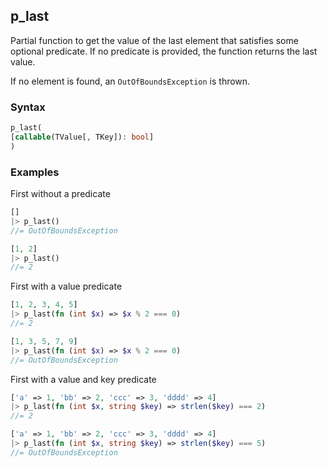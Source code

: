 [//]: # (This file is autogenerated)

## p_last

Partial function to get the value of the last element that satisfies some optional predicate.
If no predicate is provided, the function returns the last value.

If no element is found, an `OutOfBoundsException` is thrown.

### Syntax
```php
p_last(
[callable(TValue[, TKey]): bool]
)
```

### Examples
First without a predicate
```php
[]
|> p_last()
//= OutOfBoundsException
```
```php
[1, 2]
|> p_last()
//= 2
```
First with a value predicate
```php
[1, 2, 3, 4, 5]
|> p_last(fn (int $x) => $x % 2 === 0)
//= 2
```
```php
[1, 3, 5, 7, 9]
|> p_last(fn (int $x) => $x % 2 === 0)
//= OutOfBoundsException
```
First with a value and key predicate
```php
['a' => 1, 'bb' => 2, 'ccc' => 3, 'dddd' => 4]
|> p_last(fn (int $x, string $key) => strlen($key) === 2)
//= 2
```
```php
['a' => 1, 'bb' => 2, 'ccc' => 3, 'dddd' => 4]
|> p_last(fn (int $x, string $key) => strlen($key) === 5)
//= OutOfBoundsException
```
